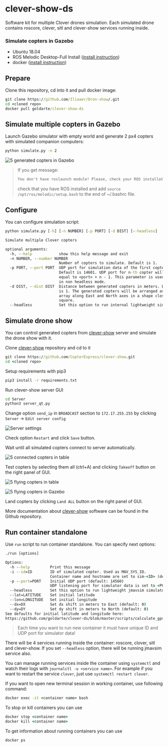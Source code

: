 # clever-show-ds

Software kit for multiple Clover drones simulation. Each simulated drone contains roscore, clever, sitl and clever-show services running inside.


### Simulate copters in Gazebo

* Ubuntu 18.04
* ROS Melodic Desktop-Full Install ([install instruction](http://wiki.ros.org/melodic/Installation/Ubuntu))
* docker ([install instruction](https://docs.docker.com/get-docker/))

## Prepare

Clone this repository, cd into it and pull docker image:

```cmd
git clone https://github.com/Iliaaer/Dron-show/.git
cd <cloned repo>
docker pull goldarte/clever-show-ds
```

## Simulate multiple copters in Gazebo

Launch Gazebo simulator with empty world and generate 2 px4 copters with simulated companion computers:

```cmd
python simulate.py -n 2
```

![5 generated copters in Gazebo](docs/assets/copters-landed.png)

> If you get message:
>
> ```cmd
> You don't have roslaunch module! Please, check your ROS installation.
> ```
>
> check that you have ROS installed and add `source /opt/ros/melodic/setup.bash` to the end of ~/.bashrc file.

## Configure

You can configure simulation script:

```cmd
python simulate.py [-h] [-n NUMBER] [-p PORT] [-d DIST] [--headless]

Simulate multiple Clover copters

optional arguments:
  -h, --help            show this help message and exit
  -n NUMBER, --number NUMBER
                        Number of copters to simulate. Default is 1.
  -p PORT, --port PORT  UDP port for simulation data of the first copter.
                        Default is 14601. UDP port for n-th copter will be
                        equal to <port> + n - 1. This parameter is used only
                        in non headless mode.
  -d DIST, --dist DIST  Distance between generated copters in meters. Default
                        is 1. The generated copters will be arranged as a 2D
                        array along East and North axes in a shape close to
                        square.
  --headless            Set this option to run internal lightweight simulation.
```

## Simulate drone show

You can control generated copters from [clever-show](https://github.com/CopterExpress/clever-show) server and simulate the drone show with it.

Clone [clever-show](https://github.com/CopterExpress/clever-show) repository and cd to it

```cmd
git clone https://github.com/CopterExpress/clever-show.git
cd <cloned repo>
```

Setup requirements with pip3

```cmd
pip3 install -r requirements.txt
```

Run clever-show server GUI

```cmd
cd Server
python3 server_qt.py
```

Change option `send_ip` in `BROADCAST` section to `172.17.255.255` by clicking `Server` -> `Edit server config`

![Server settings](docs/assets/server-settings.png)

Check option `Restart` and click `Save` button.

Wait until all simulated copters connect to server automatically.

![5 connected copters in table](docs/assets/copters-landed-table.png)

Test copters by selecting them all (ctrl+A) and clicking `Takeoff` button on the right panel of GUI.

![5 flying copters in table](docs/assets/copters-takeoff-table.png)

![5 flying copters in Gazebo](docs/assets/copters-takeoff.png)

Land copters by clicking `Land ALL` button on the right panel of GUI.

More documentation about [clever-show](https://github.com/CopterExpress/clever-show#documentation) software can be found in the Github repository.

## Run container standalone

Use `run` script to run container standalone. You can specify next options:

```cmd
./run [options]

Options:
  -h --help         Print this message
  -i --id=ID        ID of simulated copter. Used as MAV_SYS_ID.
                    Container name and hostname are set to sim-<ID> (default: 1)
  -p --port=PORT    Initial UDP port (default: 14560)
                    UDP listening port for simulator data is set to <PORT>+<ID>
  --headless        Set this option to run lightweight jmavsim simulator directly in container
  --lat=LATITUDE    Set initial latitude
  --lon=LONGITUDE   Set initial longitude
  --dx=DX           Set dx shift in meters to East (default: 0)
  --dy=DY           Set dy shift in meters to North (default: 0)
See defaults for initial latitude and longitude here:
https://github.com/goldarte/clover-ds/blob/master/scripts/calculate_gps.py#L7

```

> Each time you want to run new container it must have unique ID and UDP port for simulator data!

There will be 4 services running inside the container: roscore, clover, sitl and clever-show. If you set `--headless` option, there will be running jmavsim service also.

You can manage running services inside the container using `systemctl` and watch their logs with `journalctl -u <service name>`. For example if you want to restart the service `clover`, just use `systemctl restart clover`.

If you want to open new terminal session in working container, use following command:

```cmd
docker exec -it <container name> bash
```

To stop or kill containers you can use

```cmd
docker stop <container name>
docker kill <container name>
```

To get information about running containers you can use

```cmd
docker ps
```
